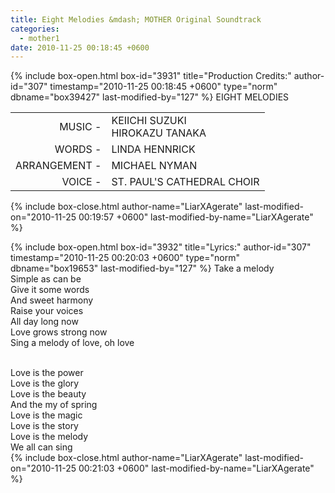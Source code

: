 ```yaml
---
title: Eight Melodies &mdash; MOTHER Original Soundtrack
categories:
  - mother1
date: 2010-11-25 00:18:45 +0600
---
```

{% include box-open.html box-id="3931" title="Production Credits:" author-id="307" timestamp="2010-11-25 00:18:45 +0600" type="norm" dbname="box39427" last-modified-by="127" %}
EIGHT MELODIES

<table>
<tr>
<td align="right">MUSIC -</td>
<td>KEIICHI SUZUKI<br />
HIROKAZU TANAKA</td>
</tr>
<tr>
<td align="right">WORDS -</td>
<td>LINDA HENNRICK</td>
</tr>
<tr>
<td align="right">ARRANGEMENT -</td>
<td>MICHAEL NYMAN</td>
</tr>
<tr>
<td align="right">VOICE -</td>
<td>ST. PAUL'S CATHEDRAL CHOIR</td>
</tr>
</table>
{% include box-close.html author-name="LiarXAgerate" last-modified-on="2010-11-25 00:19:57 +0600" last-modified-by-name="LiarXAgerate" %}

{% include box-open.html box-id="3932" title="Lyrics:" author-id="307" timestamp="2010-11-25 00:20:03 +0600" type="norm" dbname="box19653" last-modified-by="127" %}
Take a melody<br />
Simple as can be<br />
Give it some words<br />
And sweet harmony<br />
Raise your voices<br />
All day long now<br />
Love grows strong now<br />
Sing a melody of love, oh love<br /><br />

Love is the power<br />
Love is the glory<br />
Love is the beauty<br />
And the my of spring<br />
Love is the magic<br />
Love is the story<br />
Love is the melody<br />
We all can sing<br />
{% include box-close.html author-name="LiarXAgerate" last-modified-on="2010-11-25 00:21:03 +0600" last-modified-by-name="LiarXAgerate" %}
